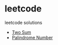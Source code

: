 # leetcode

leetcode solutions
- [Two Sum](/problems/0001-two-sum/)
- [Palindrome Number](/problems/0002-palindrome-number/)
